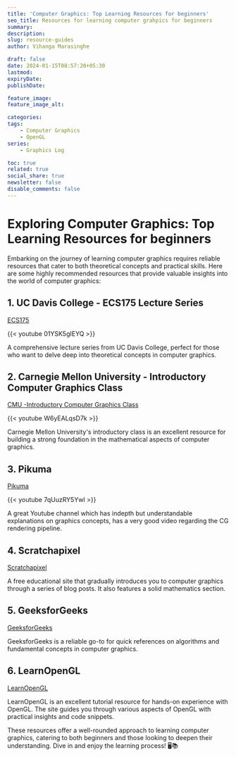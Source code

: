 ```yaml
---
title: 'Computer Graphics: Top Learning Resources for beginners'
seo_title: Resources for learning computer grahpics for beginners
summary: 
description: 
slug: resource-guides
author: Vihanga Marasinghe

draft: false
date: 2024-01-15T08:57:20+05:30
lastmod: 
expiryDate: 
publishDate: 

feature_image: 
feature_image_alt: 

categories:
tags:
    - Computer Graphics
    - OpenGL
series: 
    - Graphics Log

toc: true
related: true
social_share: true
newsletter: false
disable_comments: false
---
```


# Exploring Computer Graphics: Top Learning Resources for beginners

Embarking on the journey of learning computer graphics requires reliable resources that cater to both theoretical concepts and practical skills. Here are some highly recommended resources that provide valuable insights into the world of computer graphics:

## 1. UC Davis College - ECS175 Lecture Series

[ECS175](https://www.youtube.com/playlist?list=PL_w_qWAQZtAZhtzPI5pkAtcUVgmzdAP8g)

{{< youtube 01YSK5gIEYQ >}}

A comprehensive lecture series from UC Davis College, perfect for those who want to delve deep into theoretical concepts in computer graphics.

## 2. Carnegie Mellon University - Introductory Computer Graphics Class

[CMU -Introductory Computer Graphics Class ](https://www.youtube.com/playlist?list=PL9_jI1bdZmz2emSh0UQ5iOdT2xRHFHL7E)

{{< youtube W6yEALqsD7k >}}

Carnegie Mellon University's introductory class is an excellent resource for building a strong foundation in the mathematical aspects of computer graphics.

## 3. Pikuma 

[Pikuma](https://www.youtube.com/@pikuma)

{{< youtube 7qUuzRY5YwI >}}

A great Youtube channel which has indepth but understandable explanations on graphics concepts, has a very good video regarding the CG rendering pipeline.

## 4. Scratchapixel

[Scratchapixel](https://www.scratchapixel.com/)

A free educational site that gradually introduces you to computer graphics through a series of blog posts. It also features a solid mathematics section.

## 5. GeeksforGeeks

[GeeksforGeeks](https://www.geeksforgeeks.org)

GeeksforGeeks is a reliable go-to for quick references on algorithms and fundamental concepts in computer graphics.

## 6. LearnOpenGL

[LearnOpenGL](https://learnopengl.com/)

LearnOpenGL is an excellent tutorial resource for hands-on experience with OpenGL. The site guides you through various aspects of OpenGL with practical insights and code snippets.

These resources offer a well-rounded approach to learning computer graphics, catering to both beginners and those looking to deepen their understanding. Dive in and enjoy the learning process! 🖥️📚 
